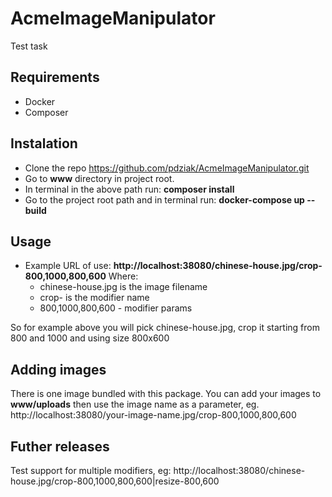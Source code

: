 # AcmeImageManipulator

Test task

## Requirements
- Docker
- Composer

## Instalation

- Clone the repo https://github.com/pdziak/AcmeImageManipulator.git
- Go to **www** directory in project root.
- In terminal in the above path run: **composer install**
- Go to the project root path and in terminal run: **docker-compose up --build**


## Usage

- Example URL of use: **http://localhost:38080/chinese-house.jpg/crop-800,1000,800,600**
  Where:
    * chinese-house.jpg is the image filename
    * crop- is the modifier name
    * 800,1000,800,600 - modifier params

So for example above you will pick chinese-house.jpg, crop it starting from 800 and 1000 and using size 800x600

## Adding images

There is one image bundled with this package. You can add your images to **www/uploads**
then use the image name as a parameter, eg. http://localhost:38080/your-image-name.jpg/crop-800,1000,800,600

## Futher releases

Test support for multiple modifiers, eg:
http://localhost:38080/chinese-house.jpg/crop-800,1000,800,600|resize-800,600